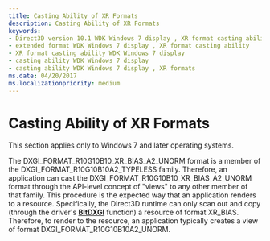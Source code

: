 ```yaml
---
title: Casting Ability of XR Formats
description: Casting Ability of XR Formats
keywords:
- Direct3D version 10.1 WDK Windows 7 display , XR format casting ability
- extended format WDK Windows 7 display , XR format casting ability
- XR format casting ability WDK Windows 7 display
- casting ability WDK Windows 7 display
- casting ability WDK Windows 7 display , XR formats
ms.date: 04/20/2017
ms.localizationpriority: medium
---
```


# Casting Ability of XR Formats


This section applies only to Windows 7 and later operating systems.

The DXGI\_FORMAT\_R10G10B10\_XR\_BIAS\_A2\_UNORM format is a member of the DXGI\_FORMAT\_R10G10B10A2\_TYPELESS family. Therefore, an application can cast the DXGI\_FORMAT\_R10G10B10\_XR\_BIAS\_A2\_UNORM format through the API-level concept of "views" to any other member of that family. This procedure is the expected way that an application renders to a resource. Specifically, the Direct3D runtime can only scan out and copy (through the driver's [**BltDXGI**](/windows-hardware/drivers/ddi/dxgiddi/ns-dxgiddi-dxgi_ddi_base_functions) function) a resource of format XR\_BIAS. Therefore, to render to the resource, an application typically creates a view of format DXGI\_FORMAT\_R10G10B10A2\_UNORM.

 

